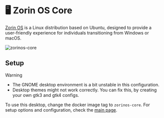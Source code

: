 [zorin]: https://zorin.com/os/
[main]: https://github.com/tibor309/webtop?tab=readme-ov-file#setup


# 🖥️ Zorin OS Core
[Zorin OS][zorin] is a Linux distribution based on Ubuntu, designed to provide a user-friendly experience for individuals transitioning from Windows or macOS.

![zorinos-core](https://github.com/user-attachments/assets/15af73a7-94b3-46c3-a458-1ae4eeb2cc2e)

## Setup

> [!WARNING]
> * The GNOME desktop environment is a bit unstable in this configuration.
> * Desktop themes might not work correctly. You can fix this, by creating your own gtk3 and gtk4 configs.

To use this desktop, change the docker image tag to `zorinos-core`. For setup options and configuration, check the [main page][main].

